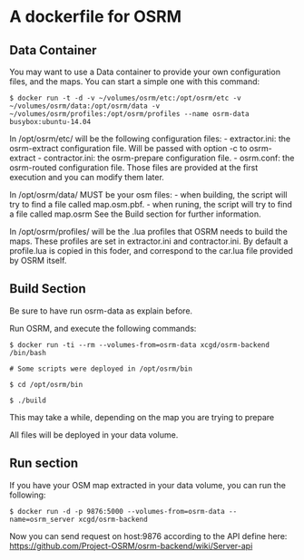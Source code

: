 A dockerfile for OSRM
=====================

Data Container
--------------

You may want to use a Data container to provide your own configuration files, and the maps.
You can start a simple one with this command:

    $ docker run -t -d -v ~/volumes/osrm/etc:/opt/osrm/etc -v ~/volumes/osrm/data:/opt/osrm/data -v ~/volumes/osrm/profiles:/opt/osrm/profiles --name osrm-data busybox:ubuntu-14.04

In /opt/osrm/etc/ will be the following configuration files:
    - extractor.ini: the osrm-extract configuration file. Will be passed with option -c to osrm-extract
    - contractor.ini: the osrm-prepare configuration file.
    - osrm.conf: the osrm-routed configuration file.
Those files are provided at the first execution and you can modify them later.

In /opt/osrm/data/ MUST be your osm files:
    - when building, the script will try to find a file called map.osm.pbf.
    - when runing, the script will try to find a file called map.osrm
See the Build section for further information.

In /opt/osrm/profiles/ will be the .lua profiles that OSRM needs to build the maps.
These profiles are set in extractor.ini and contractor.ini.
By default a profile.lua is copied in this foder, and correspond to the car.lua file provided by OSRM itself.


Build Section
-------------

Be sure to have run osrm-data as explain before.

Run OSRM, and execute the following commands:

    $ docker run -ti --rm --volumes-from=osrm-data xcgd/osrm-backend /bin/bash
    
    # Some scripts were deployed in /opt/osrm/bin

    $ cd /opt/osrm/bin

    $ ./build

This may take a while, depending on the map you are trying to prepare

All files will be deployed in your data volume.


Run section
-----------

If you have your OSM map extracted in your data volume, you can run the following:

    $ docker run -d -p 9876:5000 --volumes-from=osrm-data --name=osrm_server xcgd/osrm-backend

Now you can send request on host:9876 according to the API define here: https://github.com/Project-OSRM/osrm-backend/wiki/Server-api
